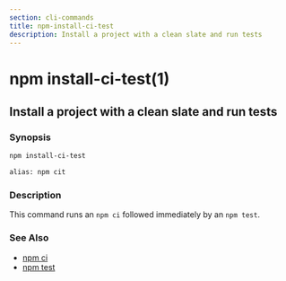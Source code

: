 ```yaml
---
section: cli-commands 
title: npm-install-ci-test
description: Install a project with a clean slate and run tests
---
```


# npm install-ci-test(1)

## Install a project with a clean slate and run tests

### Synopsis

```bash
npm install-ci-test

alias: npm cit
```

### Description

This command runs an `npm ci` followed immediately by an `npm test`.

### See Also

* [npm ci](/cli-commands/ci)
* [npm test](/cli-commands/test)
